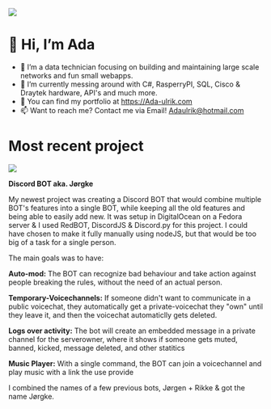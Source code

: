 ![](https://ada-ulrik.com/images/mainbanner.png)
# 👋 Hi, I’m Ada
- 👀 I’m a data technician focusing on building and maintaining large scale networks and fun small webapps.
- 🌱 I’m currently messing around with C#, RasperryPI, SQL, Cisco & Draytek hardware, API's and much more.
- 🔗 You can find my portfolio at https://Ada-ulrik.com
- 📫 Want to reach me? Contact me via Email! Adaulrik@hotmail.com

# Most recent project

![](https://ada-ulrik.com/images/discordbot.gif)

**Discord BOT aka. Jørgke** 

My newest project was creating a Discord BOT that would combine multiple BOT's features into a single BOT, while keeping all the old features and being able to easily add new. It was setup in DigitalOcean on a Fedora server & I used RedBOT, DiscordJS & Discord.py for this project. I could have chosen to make it fully manually using nodeJS, but that would be too big of a task for a single person.

The main goals was to have:

**Auto-mod:** 
The BOT can recognize bad behaviour and take action against people breaking the rules, without the need of an actual person.

**Temporary-Voicechannels:** 
If someone didn't want to communicate in a public voicechat, they automatically get a private-voicechat they "own" until they leave it, and then the voicechat automaticlly gets deleted.

**Logs over activity:** 
The bot will create an embedded message in a private channel for the serverowner, where it shows if someone gets muted, banned, kicked, message deleted, and other statitics

**Music Player:** 
With a single command, the BOT can join a voicechannel and play music with a link the use provide

I combined the names of a few previous bots, Jørgen + Rikke & got the name Jørgke.
